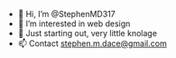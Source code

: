 - 👋 Hi, I’m @StephenMD317
- 👀 I’m interested in web design
- 🌱 Just starting out, very little knolage
- 📫 Contact stephen.m.dace@gmail.com
<!---
StephenMD317/StephenMD317 is a ✨ special ✨ repository because its `README.md` (this file) appears on your GitHub profile.
You can click the Preview link to take a look at your changes.
--->
